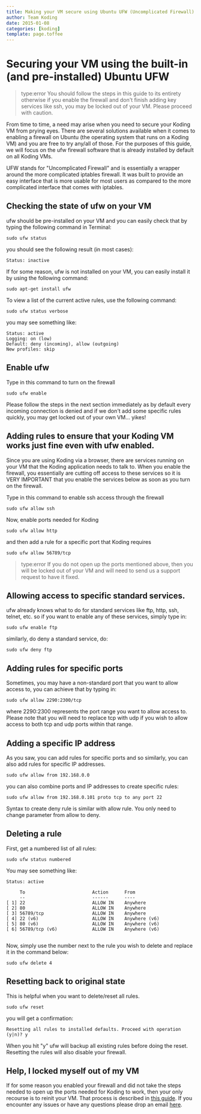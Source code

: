 ```yaml
---
title: Making your VM secure using Ubuntu UFW (Uncomplicated Firewall)
author: Team Koding
date: 2015-01-08
categories: [koding]
template: page.toffee
---
```


# Securing your VM using the built-in (and pre-installed) Ubuntu UFW
> type:error
> You should follow the steps in this guide to its entirety otherwise if you enable the firewall and don't finish
adding key services like ssh, you may be locked out of your VM. Please proceed with caution.

From time to time, a need may arise when you need to secure your Koding VM from prying eyes. There are several solutions
available when it comes to enabling a firewall on Ubuntu (the operating system that runs on a Koding VM) and you are free
to try any/all of those. For the purposes of this guide, we will focus on the ufw firewall software that is already
installed by default on all Koding VMs.

UFW stands for "Uncomplicated Firewall" and is essentially a wrapper around the more complicated iptables firewall. It 
was built to provide an easy interface that is more usable for most users as compared to the more complicated interface that
comes with iptables.

## Checking the state of ufw on your VM
ufw should be pre-installed on your VM and you can easily check that by typing the following command in Terminal:
```
sudo ufw status
```
you should see the following result (in most cases):
```
Status: inactive
```
If for some reason, ufw is not installed on your VM, you can easily install it by using the following command:
```
sudo apt-get install ufw
```

To view a list of the current active rules, use the following command:
```
sudo ufw status verbose
```
you may see something like:
```
Status: active
Logging: on (low)
Default: deny (incoming), allow (outgoing)
New profiles: skip
```

## Enable ufw
Type in this command to turn on the firewall
```
sudo ufw enable
```
Please follow the steps in the next section immediately as by default every incoming connection is denied and
if we don't add some specific rules quickly, you may get locked out of your own VM... yikes!

## Adding rules to ensure that your Koding VM works just fine even with ufw enabled.
Since you are using Koding via a browser, there are services running on your VM that the Koding application
needs to talk to. When you enable the firewall, you essentially are cutting off access to these services so 
it is VERY IMPORTANT that you enable the services below as soon as you turn on the firewall.

Type in this command to enable ssh access through the firewall
```
sudo ufw allow ssh

```

Now, enable ports needed for Koding
```
sudo ufw allow http
```

and then add a rule for a specific port that Koding requires
```
sudo ufw allow 56789/tcp
```
> type:error
> If you do not open up the ports mentioned above, then you will be locked out of your VM and will need to send us a support request to have it fixed.

## Allowing access to specific standard services.
ufw already knows what to do for standard services like ftp, http, ssh, telnet, etc. so if you want to enable
any of these services, simply type in:
```
sudo ufw enable ftp
```

similarly, do deny a standard service, do:
```
sudo ufw deny ftp
```

## Adding rules for specific ports
Sometimes, you may have a non-standard port that you want to allow access to, you can achieve that by typing in:
```
sudo ufw allow 2290:2300/tcp
```
where 2290:2300 represents the port range you want to allow access to. Please note that you will need to replace
tcp with udp if you wish to allow access to both tcp and udp ports within that range.

## Adding a specific IP address
As you saw, you can add rules for specific ports and so similarly, you can also add rules for specific IP addresses.
```
sudo ufw allow from 192.168.0.0
```

you can also combine ports and IP addresses to create specific rules:
```
sudo ufw allow from 192.168.0.101 proto tcp to any port 22
```
Syntax to create deny rule is similar with allow rule. You only need to change parameter from allow to deny.

## Deleting a rule
First, get a numbered list of all rules:
```
sudo ufw status numbered
```
You may see something like:
```
Status: active
 
     To                         Action      From
     --                         ------      ----
[ 1] 22                         ALLOW IN    Anywhere
[ 2] 80                         ALLOW IN    Anywhere
[ 3] 56789/tcp                  ALLOW IN    Anywhere
[ 4] 22 (v6)                    ALLOW IN    Anywhere (v6)
[ 5] 80 (v6)                    ALLOW IN    Anywhere (v6)
[ 6] 56789/tcp (v6)             ALLOW IN    Anywhere (v6)
 
```
Now, simply use the number next to the rule you wish to delete and replace it in the command below:
```
sudo ufw delete 4
```

## Resetting back to original state
This is helpful when you want to delete/reset all rules.
```
sudo ufw reset
```
you will get a confirmation:
```
Resetting all rules to installed defaults. Proceed with operation (y|n)? y
```
When you hit "y" ufw will backup all existing rules before doing the reset. Resetting the rules will also disable your firewall. 

## Help, I locked myself out of my VM
If for some reason you enabled your firewall and did not take the steps needed to open up the ports needed for Koding to work, then
your only recourse is to reinit your VM. That process is described in [this guide](http://learn.koding.com/faq/vm-reinit/). If you 
encounter any issues or have any questions please drop an email [here](mailto:support@koding.com).

